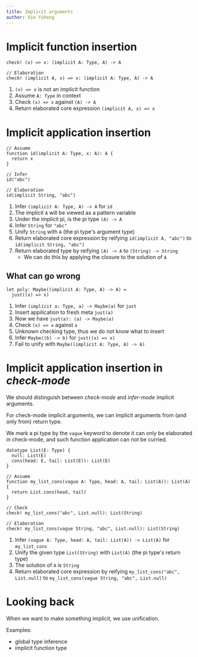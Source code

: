 ```yaml
---
title: Implicit arguments
author: Xie Yuheng
---
```


# Implicit function insertion

```cicada
check! (x) => x: (implicit A: Type, A) -> A

// Elaboration
check! (implicit A, x) => x: (implicit A: Type, A) -> A
```

1. `(x) => x` is not an implicit function
2. Assume `A: Type` in context
3. Check `(x) => x` against `(A) -> A`
4. Return elaborated core expression `(implicit A, x) => x`

# Implicit application insertion

```cicada
// Assume
function id(implicit A: Type, x: A): A {
  return x
}

// Infer
id("abc")

// Elaboration
id(implicit String, "abc")
```

1. Infer `(implicit A: Type, A) -> A` for `id`
2. The implicit `A` will be viewed as a pattern variable
3. Under the implicit pi, is the pi type `(A) -> A`
4. Infer `String` for `"abc"`
5. Unify `String` with `A` (the pi type's argument type)
6. Return elaborated core expression by reifying `id(implicit A, "abc")` to `id(implicit String, "abc")`
7. Return elaborated type by reifying `(A) -> A` to `(String) -> String`
   - We can do this by applying the closure to the solution of `A`

## What can go wrong

```cicada counterexample
let poly: Maybe((implicit A: Type, A) -> A) =
  just((x) => x)
```

1. Infer `(implicit a: Type, a) -> Maybe(a)` for `just`
2. Insert appilication to fresh meta `just(a)`
3. Now we have `just(a): (a) -> Maybe(a)`
4. Check `(x) => x` against `a`
5. Unknown checking type, thus we do not know what to insert
6. Infer `Maybe((b) -> b)` for `just((x) => x)`
7. Fail to unify with `Maybe((implicit A: Type, A) -> A)`

# Implicit application insertion in _check-mode_

We should distinguish between _check-mode_ and _infer-mode_ implicit arguments.

For check-mode implicit arguments,
we can implicit arguments from (and only from) return type.

We mark a pi type by the `vague` keyword
to denote it can only be elaborated in check-mode,
and such function application can not be curried.

```cicada
datatype List(E: Type) {
  null: List(E)
  cons(head: E, tail: List(E)): List(E)
}

// Assume
function my_list_cons(vague A: Type, head: A, tail: List(A)): List(A) {
  return List.cons(head, tail)
}

// Check
check! my_list_cons("abc", List.null): List(String)

// Elaboration
check! my_list_cons(vague String, "abc", List.null): List(String)
```

1. Infer `(vague A: Type, head: A, tail: List(A)) -> List(A)` for `my_list_cons`
2. Unify the given type `List(String)` with `List(A)` (the pi type's return type)
3. The solution of `A` is `String`
4. Return elaborated core expression by reifying `my_list_cons("abc", List.null)` to `my_list_cons(vague String, "abc", List.null)`

# Looking back

When we want to make something implicit, we use unification.

Examples:

- global type inference
- implicit function type
